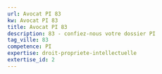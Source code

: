 ```yaml
---
url: Avocat PI 83
kw: Avocat PI 83
title: Avocat PI 83
description: 83 - confiez-nous votre dossier PI
tag_ville: 83
competence: PI
expertise: droit-propriete-intellectuelle
extertise_id: 2
---
```

